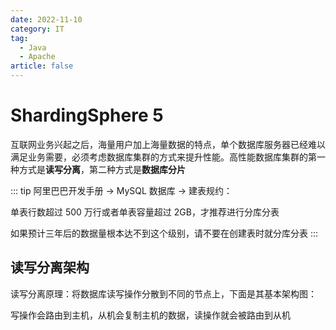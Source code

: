 ```yaml
---
date: 2022-11-10
category: IT
tag:
  - Java
  - Apache
article: false
---
```


# ShardingSphere 5

互联网业务兴起之后，海量用户加上海量数据的特点，单个数据库服务器已经难以满足业务需要，必须考虑数据库集群的方式来提升性能。高性能数据库集群的第一种方式是**读写分离**，第二种方式是**数据库分片**
<!-- more -->

::: tip
阿里巴巴开发手册 -> MySQL 数据库 -> 建表规约：

单表行数超过 500 万行或者单表容量超过 2GB，才推荐进行分库分表

如果预计三年后的数据量根本达不到这个级别，请不要在创建表时就分库分表
:::

## 读写分离架构

读写分离原理：将数据库读写操作分散到不同的节点上，下面是其基本架构图：

写操作会路由到主机，从机会复制主机的数据，读操作就会被路由到从机